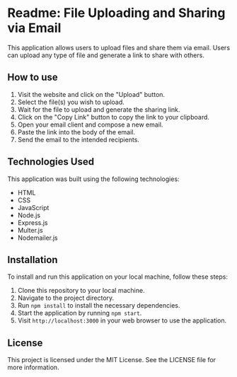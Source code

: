 

# Readme: File Uploading and Sharing via Email

This application allows users to upload files and share them via email. Users can upload any type of file and generate a link to share with others. 

## How to use

1. Visit the website and click on the "Upload" button.
2. Select the file(s) you wish to upload.
3. Wait for the file to upload and generate the sharing link.
4. Click on the "Copy Link" button to copy the link to your clipboard.
5. Open your email client and compose a new email.
6. Paste the link into the body of the email.
7. Send the email to the intended recipients.

## Technologies Used

This application was built using the following technologies:

- HTML
- CSS
- JavaScript
- Node.js
- Express.js
- Multer.js
- Nodemailer.js

## Installation

To install and run this application on your local machine, follow these steps:

1. Clone this repository to your local machine.
2. Navigate to the project directory.
3. Run `npm install` to install the necessary dependencies.
4. Start the application by running `npm start`.
5. Visit `http://localhost:3000` in your web browser to use the application.

## License

This project is licensed under the MIT License. See the LICENSE file for more information.
